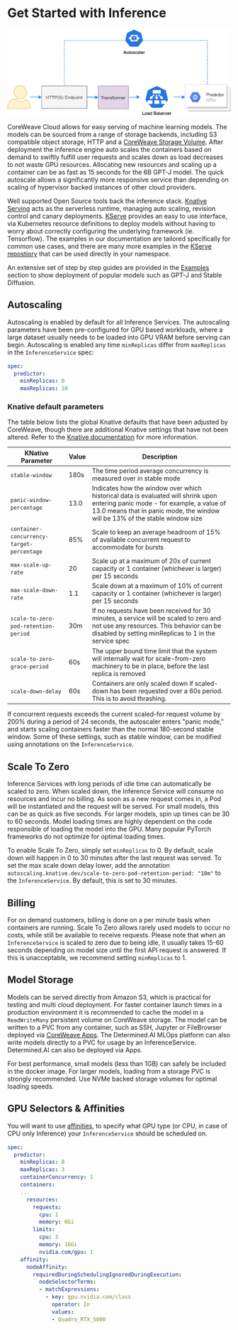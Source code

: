 # Get Started with Inference

![diagram](../.gitbook/assets/overview.png)

CoreWeave Cloud allows for easy serving of machine learning models. The models can be sourced from a range of storage backends, including S3 compatible object storage, HTTP and a [CoreWeave Storage Volume](../docs/storage/storage/). After deployment the inference engine auto scales the containers based on demand to swiftly fulfill user requests and scales down as load decreases to not waste GPU resources. Allocating new resources and scaling up a container can be as fast as 15 seconds for the 6B GPT-J model. The quick autoscale allows a significantly more responsive service than depending on scaling of hypervisor backed instances of other cloud providers.

Well supported Open Source tools back the inference stack. [Knative Serving](https://knative.dev/docs/serving/) acts as the serverless runtime, managing auto scaling, revision control and canary deployments. [KServe](https://www.kubeflow.org/docs/components/serving/kfserving/) provides an easy to use interface, via Kubernetes resource definitions to deploy models without having to worry about correctly configuring the underlying framework (ie. Tensorflow). The examples in our documentation are tailored specifically for common use cases, and there are many more examples in the [KServe repostiory](https://github.com/kubeflow/kfserving/tree/master/docs/samples) that can be used directly in your namespace.

An extensive set of step by step guides are provided in the [Examples](examples/) section to show deployment of popular models such as GPT-J and Stable Diffusion.

## Autoscaling

Autoscaling is enabled by default for all Inference Services. The autoscaling parameters have been pre-configured for GPU based workloads, where a large dataset usually needs to be loaded into GPU VRAM before serving can begin. Autoscaling is enabled any time `minReplicas` differ from `maxReplicas` in the `InferenceService` spec:

```yaml
spec:
  predictor:
    minReplicas: 0 
    maxReplicas: 10
```

### Knative default parameters

The table below lists the global Knative defaults that have been adjusted by CoreWeave, though there are additional Knative settings that have not been altered. Refer to the [Knative documentation](https://knative.dev/docs/serving/configuring-autoscaling/) for more information.

| KNative Parameter                         | Value | Description                                                                                                                                                                                                     |
| ----------------------------------------- | ----- | --------------------------------------------------------------------------------------------------------------------------------------------------------------------------------------------------------------- |
| `stable-window`                           | 180s  | The time period average concurrency is measured over in stable mode                                                                                                                                             |
| `panic-window-percentage`                 | 13.0  | Indicates how the window over which historical data is evaluated will shrink upon entering panic mode - for example, a value of 13.0 means that in panic mode, the window will be 13% of the stable window size |
| `container-concurrency-target-percentage` | 85%   | Scale to keep an average headroom of 15% of available concurrent request to accommodate for bursts                                                                                                              |
| `max-scale-up-rate`                       | 20    | Scale up at a maximum of 20x of current capacity or 1 container (whichever is larger) per 15 seconds                                                                                                            |
| `max-scale-down-rate`                     | 1.1   | Scale down at a maximum of 10% of current capacity or 1 container (whichever is larger) per 15 seconds                                                                                                          |
| `scale-to-zero-pod-retention-period`      | 30m   | If no requests have been received for 30 minutes, a service will be scaled to zero and not use any resources. This behavior can be disabled by setting minReplicas to 1 in the service spec                     |
| `scale-to-zero-grace-period`              | 60s   | The upper bound time limit that the system will internally wait for scale-from-zero machinery to be in place, before the last replica is removed                                                                |
| `scale-down-delay`                        | 60s   | Containers are only scaled down if scaled-down has been requested over a 60s period. This is to avoid thrashing.                                                                                                |

If concurrent requests exceeds the current scaled-for request volume by 200% during a period of 24 seconds, the autoscaler enters "panic mode," and starts scaling containers faster than the normal 180-second stable window. Some of these settings, such as stable window, can be modified using annotations on the `InferenceService`.

## Scale To Zero

Inference Services with long periods of idle time can automatically be scaled to zero. When scaled down, the Inference Service will consume no resources and incur no billing. As soon as a new request comes in, a Pod will be instantiated and the request will be served. For small models, this can be as quick as five seconds. For larger models, spin up times can be 30 to 60 seconds. Model loading times are highly dependent on the code responsible of loading the model into the GPU. Many popular PyTorch frameworks do not optimize for optimal loading times.

To enable Scale To Zero, simply set `minReplicas` to 0. By default, scale down will happen in 0 to 30 minutes after the last request was served. To set the max scale down delay lower, add the annotation `autoscaling.knative.dev/scale-to-zero-pod-retention-period: "10m"` to the `InferenceService`. By default, this is set to 30 minutes.

## Billing

For on demand customers, billing is done on a per minute basis when containers are running. Scale To Zero allows rarely used models to occur no costs, while still be available to receive requests. Please note that when an `InferenceService` is scaled to zero due to being idle, it usually takes 15-60 seconds depending on model size until the first API request is answered. If this is unacceptable, we recommend setting `minReplicas` to 1.

## Model Storage

Models can be served directly from Amazon S3, which is practical for testing and multi cloud deployment. For faster container launch times in a production environment it is recommended to cache the model in a `ReadWriteMany` persistent volume on CoreWeave storage. The model can be written to a PVC from any container, such as SSH, Jupyter or FileBrowser deployed via [CoreWeave Apps](https://apps.coreweave.com). The Determined.AI MLOps platform can also write models directly to a PVC for usage by an InferenceService. Determined.AI can also be deployed via Apps.

For best performance, small models (less than 1GB) can safely be included in the docker image. For larger models, loading from a storage PVC is strongly recommended. Use NVMe backed storage volumes for optimal loading speeds.

## GPU Selectors & Affinities

You will want to use [affinities](https://docs.coreweave.com/coreweave-kubernetes/node-types#requesting-compute-in-kubernetes), to specify what GPU type (or CPU, in case of CPU only Inference) your `InferenceService` should be scheduled on.

```yaml
spec:
  predictor:
    minReplicas: 0 
    maxReplicas: 3
    containerConcurrency: 1
    containers:
    ...
      resources:
        requests:
          cpu: 1
          memory: 6Gi
        limits:
          cpu: 3
          memory: 16Gi
          nvidia.com/gpu: 1
    affinity:
      nodeAffinity:
        requiredDuringSchedulingIgnoredDuringExecution:
          nodeSelectorTerms:
          - matchExpressions:
            - key: gpu.nvidia.com/class
              operator: In
              values:
              - Quadro_RTX_5000
```
